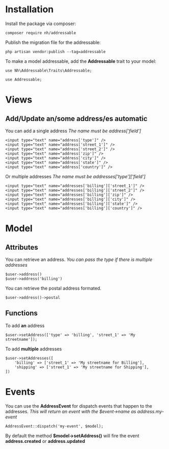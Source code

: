 # Installation

Install the package via composer:

```
composer require nh/addressable
```

Publish the migration file for the addressable:

```
php artisan vendor:publish --tag=addressable
```

To make a model addressable, add the **Addressable** trait to your model:

```
use Nh\Addressable\Traits\Addressable;

use Addressable;
```

# Views

## Add/Update an/some address/es automatic

You can add a single address
*The name must be address['field']*

```
<input type="text" name="address['type']" />
<input type="text" name="address['street_1']" />
<input type="text" name="address['street_2']" />
<input type="text" name="address['zip']" />
<input type="text" name="address['city']" />
<input type="text" name="address['state']" />
<input type="text" name="address['country']" />
```

Or multiple addresses
*The name must be addresses['type']['field']*

```
<input type="text" name="addresses['billing']['street_1']" />
<input type="text" name="addresses['billing']['street_2']" />
<input type="text" name="addresses['billing']['zip']" />
<input type="text" name="addresses['billing']['city']" />
<input type="text" name="addresses['billing']['state']" />
<input type="text" name="addresses['billing']['country']" />
```

# Model

## Attributes

You can retrieve an address.
*You can pass the type if there is multiple addresses*

```
$user->address()
$user->address('billing')
```

You can retrieve the postal address formated.

```
$user->address()->postal
```

## Functions

To add **an** address

```
$user->setAddress(['type' => 'billing', 'street_1' => 'My streetname']);
```

To add **multiple** addresses

```
$user->setAddresses([
    'billing' => ['street_1' => 'My streetname for Billing'],
    'shipping' => ['street_1' => 'My streetname for Shipping'],
])
```

# Events

You can use the **AddressEvent** for dispatch events that happen to the addresses.
*This will return an event with the $event->name as address.my-event*


```
AddressEvent::dispatch('my-event', $model);
```

By default the method **$model->setAddress()** will fire the event **address.created** or **address.updated**

